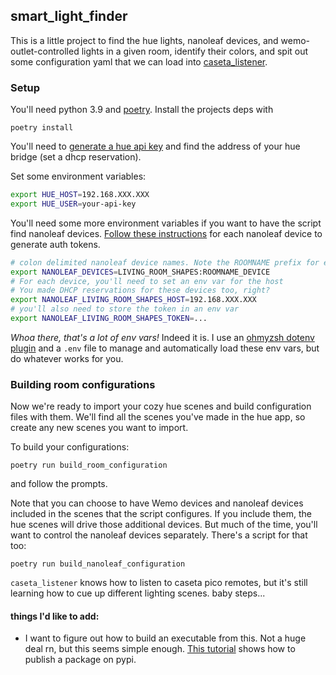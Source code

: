 ## smart_light_finder

This is a little project to find the hue lights, nanoleaf devices, and wemo-outlet-controlled lights in a given room,
identify their colors, and spit out some configuration yaml that we can load into
[caseta_listener](https://github.com/dkulla01/caseta_listener).

### Setup
You'll need python 3.9 and [poetry](https://python-poetry.org/docs/#installation). Install the projects deps with

```commandline
poetry install
```

You'll need to [generate a hue api key](https://developers.meethue.com/develop/hue-api-v2/getting-started/)
and find the address of your hue bridge (set a dhcp reservation).

Set some environment variables:
```bash
export HUE_HOST=192.168.XXX.XXX
export HUE_USER=your-api-key
```

You'll need some more environment variables if you want to have the script find nanoleaf devices.
[Follow these instructions](https://documenter.getpostman.com/view/1559645/RW1gEcCH#0fe71046-6a4b-46b7-ab05-9ea648b06c89)
for each nanoleaf device to generate auth tokens.
```bash
# colon delimited nanoleaf device names. Note the ROOMNAME prefix for each device
export NANOLEAF_DEVICES=LIVING_ROOM_SHAPES:ROOMNAME_DEVICE
# For each device, you'll need to set an env var for the host
# You made DHCP reservations for these devices too, right?
export NANOLEAF_LIVING_ROOM_SHAPES_HOST=192.168.XXX.XXX
# you'll also need to store the token in an env var
export NANOLEAF_LIVING_ROOM_SHAPES_TOKEN=...
```

_Whoa there, that's a lot of env vars!_ Indeed it is. I use an 
[ohmyzsh dotenv plugin](https://github.com/ohmyzsh/ohmyzsh/tree/master/plugins/dotenv) and a `.env` file to manage and
automatically load these env vars, but do whatever works for you. 

### Building room configurations
Now we're ready to import your cozy hue scenes and build configuration files with them. We'll find
all the scenes you've made in the hue app, so create any new scenes you
want to import.

To build your configurations:
```commandline
poetry run build_room_configuration
```

and follow the prompts.

Note that you can choose to have Wemo devices and nanoleaf devices included in the scenes
that the script configures. If you include them, the hue scenes will drive those additional devices.
But much of the time, you'll want to control the nanoleaf devices separately. There's a script
for that too:

```commandline
poetry run build_nanoleaf_configuration
```

`caseta_listener` knows how to listen to caseta pico remotes, but it's still learning how to
cue up different lighting scenes. baby steps...

#### things I'd like to add:
- I want to figure out how to build an executable from this. Not a huge deal rn, but this seems simple enough.
  [This tutorial](https://www.brainsorting.com/posts/publish-a-package-on-pypi-using-poetry/) shows how to publish a package on pypi.
